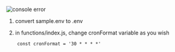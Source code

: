 ![console error](https://github.com/jacobra19/fantasy-tracker-firebase/blob/main/puppeteer-logo.png?raw=true)

1) convert sample.env to .env


2) in functions/index.js, change cronFormat variable as you wish
```
    const cronFormat = '30 * * * *'
``` 
